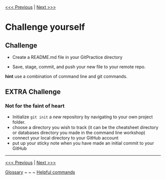 
[<<< Previous](gitrefresh.md) | [Next >>>](gitclone.md)

# Challenge yourself

## Challenge 

- Create a README.md file in your GitPractice directory

- Save, stage, commit, and push your new file to your remote repo.

**hint** use a combination of command line and git commands.



## EXTRA Challenge
### Not for the faint of heart

- Initialize `git init` a *new* repository by navigating to your own project folder. 
- choose a directory you wish to track (it can be the cheatsheet directory or databases directory you made in the command line workshop)
- connect your local directory to your GitHub account
- put up your sticky note when you have made an initial commit to your GitHub 

---

[<<< Previous](gitrefresh.md) | [Next >>>](gitclone.md)

[Glossary](glossary.md) ~ ~ ~ [Helpful commands](helpfulcommands.md)
